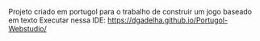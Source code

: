 Projeto criado em portugol para o trabalho de construir um jogo baseado em texto
Executar nessa IDE: https://dgadelha.github.io/Portugol-Webstudio/
